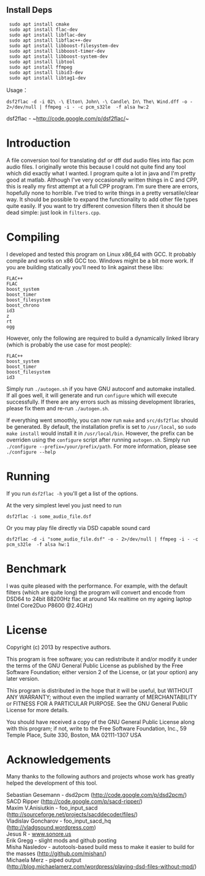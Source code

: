 ## Install Deps
```
 sudo apt install cmake
 sudo apt install flac-dev
 sudo apt install libflac-dev
 sudo apt install libflac++-dev
 sudo apt install libboost-filesystem-dev
 sudo apt install libboost-timer-dev
 sudo apt install libboost-system-dev
 sudo apt install libtool
 sudo apt install ffmpeg
 sudo apt install libid3-dev
 sudo apt install libtag1-dev
```
Usage：
```
dsf2flac -d -i 02\ -\ Elton\ John\ -\ Candle\ In\ The\ Wind.dff -o - 2>/dev/null | ffmpeg -i - -c pcm_s32le  -f alsa hw:2
```

dsf2flac - ~http://code.google.com/p/dsf2flac/~

# Introduction
A file conversion tool for translating dsf or dff dsd audio files into flac pcm
audio files.  I originally wrote this because I could not quite find any tool
which did exactly what I wanted.  I program quite a lot in java and I'm pretty
good at matlab. Although I've very occasionally written things in C and CPP,
this is really my first attempt at a full CPP program. I'm sure there are
errors, hopefully none to horrible.  I've tried to write things in a pretty
versatile/clear way. It should be possible to expand the functionality to add
other file types quite easily.  If you want to try different convesion filters
then it should be dead simple: just look in `filters.cpp`.

# Compiling
I developed and tested this program on Linux x86_64 with GCC. It probably
compile and works on x86 GCC too. Windows might be a bit more work.  If you are
building statically you'll need to link against these libs:
```
FLAC++
FLAC
boost_system
boost_timer
boost_filesystem
boost_chrono
id3
z
rt
ogg
```
However, only the following are required to build a dynamically linked library (which is probably the use case for most people):
```
FLAC++
boost_system
boost_timer
boost_filesystem
id3
```
Simply run `./autogen.sh` if you have GNU autoconf and automake installed. If all goes well, it will generate and run `configure` which will execute successfully. If there are any errors such as missing development libraries, please fix them and re-run `./autogen.sh`.

If everything went smoothly, you can now run `make` and `src/dsf2flac` should be generated. By default, the installation prefix is set to `/usr/local`, so `sudo make install` would install it in `/usr/local/bin`. However, the prefix can be overriden using the `configure` script after running `autogen.sh`. Simply run `./configure --prefix=/your/prefix/path`. For more information, please see `./configure --help`

# Running
If you run `dsf2flac -h` you'll get a list of the options.

At the very simplest level you just need to run
```
dsf2flac -i some_audio_file.dsf
```
Or you may play file directly via DSD capable sound card
```
dsf2flac -d -i "some_audio_file.dsf" -o - 2>/dev/null | ffmpeg -i - -c pcm_s32le  -f alsa hw:1
```

# Benchmark
I was quite pleased with the performance.
For example, with the default filters (which are quite long) the program
will convert and encode from DSD64 to 24bit 88200Hz flac at around 
14x realtime on my ageing laptop (Intel Core2Duo P8600 @2.4GHz)

# License
Copyright (c) 2013 by respective authors.

This program is free software; you can redistribute it and/or modify
it under the terms of the GNU General Public License as published by
the Free Software Foundation; either version 2 of the License, or
(at your option) any later version.

This program is distributed in the hope that it will be useful,
but WITHOUT ANY WARRANTY; without even the implied warranty of
MERCHANTABILITY or FITNESS FOR A PARTICULAR PURPOSE.  See the
GNU General Public License for more details.

You should have received a copy of the GNU General Public License
along with this program; if not, write to the Free Software
Foundation, Inc., 59 Temple Place, Suite 330, Boston, MA  02111-1307  USA

# Acknowledgements
Many thanks to the following authors and projects whose work has greatly
helped the development of this tool.

Sebastian Gesemann - dsd2pcm (http://code.google.com/p/dsd2pcm/)  
SACD Ripper (http://code.google.com/p/sacd-ripper/)  
Maxim V.Anisiutkin - foo_input_sacd (http://sourceforge.net/projects/sacddecoder/files/)  
Vladislav Goncharov - foo_input_sacd_hq (http://vladgsound.wordpress.com)  
Jesus R - www.sonore.us  
Erik Gregg - slight mods and github posting  
Misha Nasledov - autotools-based build mess to make it easier to build for the masses (http://github.com/mishan/)  
Michaela Merz - piped output (http://blog.michaelamerz.com/wordpress/playing-dsd-files-without-mpd/)  
